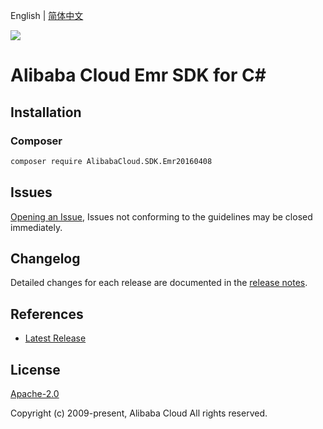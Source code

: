 English | [简体中文](README-CN.md)

![](https://aliyunsdk-pages.alicdn.com/icons/AlibabaCloud.svg)

# Alibaba Cloud Emr SDK for C#

## Installation

### Composer

```bash
composer require AlibabaCloud.SDK.Emr20160408
```

## Issues

[Opening an Issue](https://github.com/aliyun/alibabacloud-csharp-sdk/issues/new), Issues not conforming to the guidelines may be closed immediately.

## Changelog

Detailed changes for each release are documented in the [release notes](./ChangeLog.md).

## References

* [Latest Release](https://github.com/aliyun/alibabacloud-csharp-sdk/)

## License

[Apache-2.0](http://www.apache.org/licenses/LICENSE-2.0)

Copyright (c) 2009-present, Alibaba Cloud All rights reserved.
